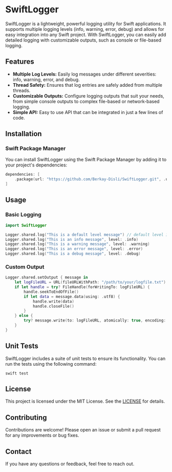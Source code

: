 # SwiftLogger

SwiftLogger is a lightweight, powerful logging utility for Swift applications. It supports multiple logging levels (info, warning, error, debug) and allows for easy integration into any Swift project. With SwiftLogger, you can easily add detailed logging with customizable outputs, such as console or file-based logging.

## Features

- **Multiple Log Levels:** Easily log messages under different severities: info, warning, error, and debug.
- **Thread Safety:** Ensures that log entries are safely added from multiple threads.
- **Customizable Outputs:** Configure logging outputs that suit your needs, from simple console outputs to complex file-based or network-based logging.
- **Simple API:** Easy to use API that can be integrated in just a few lines of code.

## Installation

### Swift Package Manager

You can install SwiftLogger using the Swift Package Manager by adding it to your project's dependencies:

```swift
dependencies: [
    .package(url: "https://github.com/Berkay-Disli/SwiftLogger.git", .upToNextMajor(from: "1.0.1"))
]
```

## Usage
### Basic Logging
```swift
import SwiftLogger

Logger.shared.log("This is a default level message") // default level is info
Logger.shared.log("This is an info message", level: .info)
Logger.shared.log("This is a warning message", level: .warning)
Logger.shared.log("This is an error message", level: .error)
Logger.shared.log("This is a debug message", level: .debug)
```

### Custom Output
```swift
Logger.shared.setOutput { message in
    let logFileURL = URL(fileURLWithPath: "/path/to/your/logfile.txt")
    if let handle = try? FileHandle(forWritingTo: logFileURL) {
        handle.seekToEndOfFile()
        if let data = message.data(using: .utf8) {
            handle.write(data)
            handle.closeFile()
        }
    } else {
        try? message.write(to: logFileURL, atomically: true, encoding: .utf8)
    }
}
```

## Unit Tests
SwiftLogger includes a suite of unit tests to ensure its functionality.
You can run the tests using the following command:
```
swift test
```

## License
This project is licensed under the MIT License. See the [LICENSE](https://github.com/Berkay-Disli/SwiftLogger/blob/main/LICENSE) for details.

## Contributing
Contributions are welcome! Please open an issue or submit a pull request for any improvements or bug fixes.

## Contact
If you have any questions or feedback, feel free to reach out.
